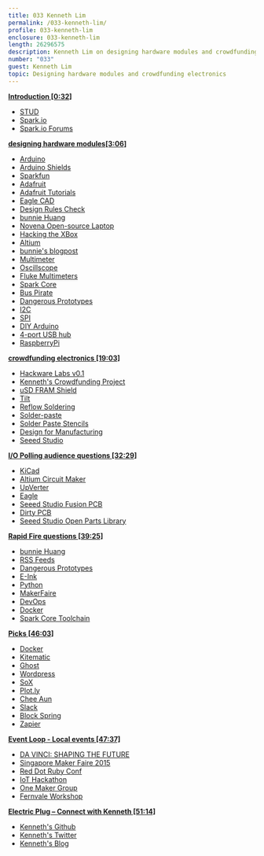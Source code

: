 ```yaml
---
title: 033 Kenneth Lim
permalink: /033-kenneth-lim/
profile: 033-kenneth-lim
enclosure: 033-kenneth-lim
length: 26296575
description: Kenneth Lim on designing hardware modules and crowdfunding electronics.
number: "033"
guest: Kenneth Lim
topic: Designing hardware modules and crowdfunding electronics
---
```


**[Introduction [0:32]](#t=0:32)**

- [STUD](http://www.sutd.edu.sg/)
- [Spark.io](http://spark.io/)
- [Spark.io Forums](https://community.spark.io/)

**[designing hardware modules[3:06]](#t=3:06)**

- [Arduino](http://www.arduino.cc/)
- [Arduino Shields](http://www.arduino.cc/en/Main/ArduinoShields)
- [Sparkfun](http://sparkfun.com)
- [Adafruit](http://adafruit.com)
- [Adafruit Tutorials](http://learn.adafruit.com)
- [Eagle CAD](http://www.cadsoftusa.com/)
- [Design Rules Check](http://www.instructables.com/id/PCB-Creation-with-Eagle-for-Beginners/step17/The-Design-Rule-Check/)
- [bunnie Huang](http://www.bunniestudios.com/)
- [Novena Open-source Laptop](https://www.crowdsupply.com/kosagi/novena)
- [Hacking the XBox](http://hackingthexbox.com/)
- [Altium](http://www.altium.com/)
- [bunnie's blogpost](http://www.bunniestudios.com/blog/?p=3797)
- [Multimeter](http://en.wikipedia.org/wiki/Multimeter)
- [Oscillscope](http://en.wikipedia.org/wiki/Oscilloscope)
- [Fluke Multimeters](http://www.fluke.com/fluke/tten/products/digital-multimeters.htm)
- [Spark Core](https://www.spark.io/)
- [Bus Pirate](http://dangerousprototypes.com/docs/Bus_Pirate)
- [Dangerous Prototypes](http://dangerousprototypes.com/)
- [I2C](http://en.wikipedia.org/wiki/I%C2%B2C)
- [SPI](http://en.wikipedia.org/wiki/Serial_Peripheral_Interface_Bus)
- [DIY Arduino](http://www.instructables.com/id/DIY-Arduino-or-The-DIY-Duino/)
- [4-port USB hub](https://github.com/kennethlimcp/oshw-design/tree/master/usb-power-hub-4)
- [RaspberryPi](http://www.raspberrypi.org/)

**[crowdfunding electronics [19:03]](#t=19:03)**

- [Hackware Labs v0.1](https://www.facebook.com/events/876463825749360/)
- [Kenneth's Crowdfunding Project](http://limsimiteh.com/kenneth/2014/08/idea-product/)
- [uSD FRAM Shield](https://enabler.tilt.com/usd-fram-shield)
- [Tilt](http://tilt.com)
- [Reflow Soldering](http://en.wikipedia.org/wiki/Reflow_soldering)
- [Solder-paste](http://en.wikipedia.org/wiki/Solder_paste)
- [Solder Paste Stencils](https://www.sparkfun.com/tutorials/58)
- [Design for Manufacturing](http://en.wikipedia.org/wiki/Design_for_manufacturability)
- [Seeed Studio](http://www.seeedstudio.com/)

**[I/O Polling audience questions [32:29]](#t=32:29)**

- [KiCad](http://www.kicad-pcb.org/display/KICAD/KiCad+EDA+Software+Suite)
- [Altium Circuit Maker](http://www.altium.com/circuitmaker/overview)
- [UpVerter](https://upverter.com/)
- [Eagle](http://www.cadsoftusa.com/)
- [Seeed Studio Fusion PCB](https://www.seeedstudio.com/service/index.php?r=pcb)
- [Dirty PCB](http://dirtypcbs.com/)
- [Seeed Studio Open Parts Library](http://www.seeedstudio.com/wiki/Open_parts_library)

**[Rapid Fire questions [39:25]](#t=39:25)**

- [bunnie Huang](http://www.bunniestudios.com/)
- [RSS Feeds](http://en.wikipedia.org/wiki/RSS)
- [Dangerous Prototypes](http://dangerousprototypes.com/)
- [E-Ink](http://en.wikipedia.org/wiki/E_Ink)
- [Python](https://www.python.org/)
- [MakerFaire](http://makerfaire.com/)
- [DevOps](http://www.meetup.com/devops-singapore/)
- [Docker](https://www.docker.com/)
- [Spark Core Toolchain](https://github.com/spark/firmware)

**[Picks [46:03]](#t=46:03)**

- [Docker](https://www.docker.com/)
- [Kitematic](https://kitematic.com/)
- [Ghost](https://ghost.org/)
- [Wordpress](http://wordpress.com/)
- [SoX](http://sox.sourceforge.net/)
- [Plot.ly](https://plot.ly/)
- [Chee Aun](http://cheeaun.com/)
- [Slack](http://slack.com/)
- [Block Spring](https://www.blockspring.com/)
- [Zapier](https://zapier.com/)


**[Event Loop - Local events [47:37]](#t=47:37)**

- [DA VINCI: SHAPING THE FUTURE](http://www.marinabaysands.com/museum/davinci.html)
- [Singapore Maker Faire 2015](http://makerfairesingapore.com/)
- [Red Dot Ruby Conf](http://www.reddotrubyconf.com/)
- [IoT Hackathon](http://iothackathon.sg/)
- [One Maker Group](http://onemakergroup.sg/)
- [Fernvale Workshop](http://www.meetup.com/Hackware/events/221497364/)

**[Electric Plug  – Connect with Kenneth [51:14]](#t=51:14)**

- [Kenneth's Github](https://github.com/kennethlimcp/)
- [Kenneth's Twitter](https://www.twitter.com/kennethlimcp)
- [Kenneth's Blog](http://limsimiteh.com/)
